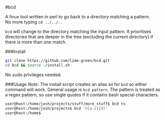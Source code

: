 #bcd

A linux tool written in perl to go back to a directory matching a pattern.  
No more typing `cd ../../..`

`bcd` will change to the directory matching the input pattern. It prioritises directories that are deeper in the tree (excluding the current directory) if there is more than one match.

###Install

```bash
git clone https://github.com/lime-green/bcd.git
cd bcd && source ./install.sh
```

No sudo privileges needed. 

###Usage
*Note:* The install script creates an alias `bd` for `bcd` so either command will work.
General usage is `bcd pattern`. The pattern is treated as a regex pattern, so use single quotes if it contains bash special characters.

```bash
user@host:/home/josh/projects/stuff/more_stuff$ bcd ts
user@host:/home/josh/projects$ bcd 'h[a-z]{3}'
user@host:/home$ 
```
